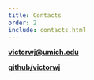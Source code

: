 ```yaml
---
title: Contacts
order: 2
include: contacts.html
---
```


**[victorwj@umich.edu](mailto:victorwj@umich.edu)**

**[github/victorwj](https://github.com/victorwj)**
